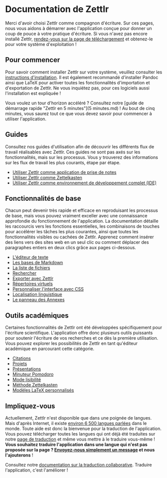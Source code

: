 # Documentation de Zettlr

Merci d'avoir choisi Zettlr comme compagnon d'écriture. Sur ces pages, nous vous aidons à démarrer avec l'application conçue pour donner un coup de pouce à votre pratique d'écriture. Si vous n'avez pas encore installé  Zettlr, [rendez-vous sur la page de téléchargement](https://www.zettlr.com/download) et obtenez-le pour votre système d'exploitation !

## Pour commencer

Pour savoir comment installer Zettlr sur votre système, veuillez consulter les [instructions d'installation](install.md). Il est également recommandé d'installer Pandoc ainsi que LaTeX pour activer toutes les fonctionnalités d'importation et d'exportation de Zettlr. Ne vous inquiétez pas, pour ces logiciels aussi l'installation est expliquée !

Vous voulez un tour d'horizon accéléré ? Consultez notre [guide de démarrage rapide "Zettlr en 5 minutes"](5 minutes.md) ! Au bout de cinq minutes, vous saurez tout ce que vous devez savoir pour commencer à utiliser l'application.

## Guides

Consultez nos guides d'utilisation afin de découvrir les différents flux de travail réalisables avec Zettlr. Ces guides ne sont pas axés sur les fonctionnalités, mais sur les processus. Vous y trouverez des informations sur les flux de travail les plus courants, étape par étape.

* [Utiliser Zettlr comme application de prise de notes](guides/guide-notes.md)
* [Utiliser Zettlr comme Zettelkasten](guides/guide-zettelkasten.md)
* [Utiliser Zettlr comme environnement de développement complet (IDE)](guides/guide-ide.md)

## Fonctionnalités de base

Chacun peut devenir très rapide et efficace en reproduisant les processus de base, mais vous pouvez vraiment exceller avec une connaissance approfondie du fonctionnement de l'application. La documentation détaille les raccourcis vers les fonctions essentielles, les combinaisons de touches pour accélérer les tâches les plus courantes, ainsi que toutes les fonctionnalités visibles ou cachées de Zettlr. Apprenez comment insérer des liens vers des sites web en un seul clic ou comment déplacer des paragraphes entiers en deux clics grâce aux pages ci-dessous.

* [L'éditeur de texte](core/editor.md)
* [Les bases de Markdown](reference/markdown-basics.md)
* [La liste de fichiers](core/file-list.md)
* [Rechercher](core/search.md)
* [Exporter avec Zettlr](core/export.md)
* [Répertoires virtuels](core/virtual-directories.md)
* [Personnaliser l'interface avec CSS](core/custom-css.md)
* [Localisation linguistique](core/localisation.md)
* [Le panneau des Annexes](core/attachments.md)

## Outils académiques

Certaines fonctionnalités de Zettlr ont été développées spécifiquement pour l'écriture scientifique. L'application offre donc plusieurs outils puissants pour soutenir l'écriture de vos recherches et ce dès la première utilisation. Vous pouvez explorer les possibilités de Zettlr en tant qu'éditeur académique en parcourant cette catégorie.

* [Citations](academic/citations.md)
* [Projets](academic/projects.md)
* [Présentations](academic/presentations.md)
* [Minuteur Pomodoro](academic/pomodoro.md)
* [Mode lisibilité](academic/readability.md)
* [Méthode Zettelkasten](academic/zkn-method.md)
* [Modèles LaTeX personnalisés](academic/custom-templates.md)

## Impliquez-vous

Actuellement, Zettlr n'est disponible que dans une poignée de langues. Mais d'après Internet, il existe [environ 6 500 langues parlées](https://www.infoplease.com/askeds/how-many-spoken-languages) dans le monde. Toute aide est donc la bienvenue pour la traduction de l'application. Vous pouvez télécharger toutes les langues qui ont déjà été traduites sur notre [page de traduction](https://translate.zettlr.com/) et même vous mettre à le traduire vous-même ! **Vous souhaitez traduire l'application dans une langue qui n'est pas proposée sur la page ? [Envoyez-nous simplement un message](mailto:info@zettlr.com) et nous l'ajouterons** !

Consultez notre [documentation sur la traduction collaborative](get-involved.md). Traduire l'application, c'est l'améliorer !
